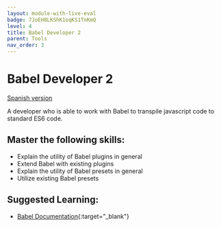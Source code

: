```yaml
---
layout: module-with-live-eval
badge: 7JoEH8LKShK1oqKS1TnKmQ
level: 4
title: Babel Developer 2
parent: Tools
nav_order: 3
---
```

# Babel Developer 2

[Spanish version](babel2-es.md)

A developer who is able to work with Babel to transpile javascript code to standard ES6 code.

## Master the following skills:

- Explain the utility of Babel plugins in general
- Extend Babel with existing plugins
- Explain the utility of Babel presets in general
- Utilize existing Babel presets

## Suggested Learning:

- [Babel Documentation](https://babeljs.io/){:target="\_blank"}

